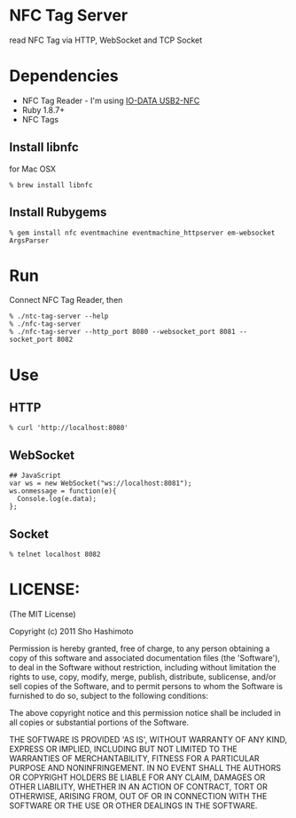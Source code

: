 NFC Tag Server
==============
read NFC Tag via HTTP, WebSocket and TCP Socket


Dependencies
============
* NFC Tag Reader - I'm using [IO-DATA USB2-NFC](http://www.amazon.co.jp/exec/obidos/ASIN/B001992ZS6/shokai-22)
* Ruby 1.8.7+
* NFC Tags


Install libnfc
--------------

for Mac OSX

    % brew install libnfc

Install Rubygems
------------

    % gem install nfc eventmachine eventmachine_httpserver em-websocket ArgsParser


Run
===

Connect NFC Tag Reader, then

    % ./ntc-tag-server --help
    % ./nfc-tag-server
    % ./nfc-tag-server --http_port 8080 --websocket_port 8081 --socket_port 8082


Use
===

HTTP
----

    % curl 'http://localhost:8080'


WebSocket
---------

    ## JavaScript
    var ws = new WebSocket("ws://localhost:8081");
    ws.onmessage = function(e){
      Console.log(e.data);
    };


Socket
------

    % telnet localhost 8082


LICENSE:
========

(The MIT License)

Copyright (c) 2011 Sho Hashimoto

Permission is hereby granted, free of charge, to any person obtaining
a copy of this software and associated documentation files (the
'Software'), to deal in the Software without restriction, including
without limitation the rights to use, copy, modify, merge, publish,
distribute, sublicense, and/or sell copies of the Software, and to
permit persons to whom the Software is furnished to do so, subject to
the following conditions:

The above copyright notice and this permission notice shall be
included in all copies or substantial portions of the Software.

THE SOFTWARE IS PROVIDED 'AS IS', WITHOUT WARRANTY OF ANY KIND,
EXPRESS OR IMPLIED, INCLUDING BUT NOT LIMITED TO THE WARRANTIES OF
MERCHANTABILITY, FITNESS FOR A PARTICULAR PURPOSE AND NONINFRINGEMENT.
IN NO EVENT SHALL THE AUTHORS OR COPYRIGHT HOLDERS BE LIABLE FOR ANY
CLAIM, DAMAGES OR OTHER LIABILITY, WHETHER IN AN ACTION OF CONTRACT,
TORT OR OTHERWISE, ARISING FROM, OUT OF OR IN CONNECTION WITH THE
SOFTWARE OR THE USE OR OTHER DEALINGS IN THE SOFTWARE.